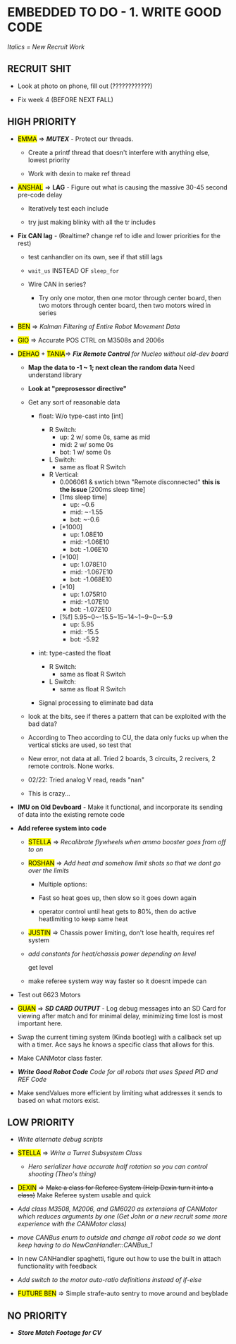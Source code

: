 # EMBEDDED TO DO - 1. WRITE GOOD CODE

*Italics = New Recruit Work*

## RECRUIT SHIT

* Look at photo on phone, fill out (????????????)

* Fix week 4 (BEFORE NEXT FALL)

## HIGH PRIORITY

- <mark>EMMA</mark> => ***MUTEX*** - Protect our threads.
  
  - Create a printf thread that doesn't interfere with anything else, lowest priority
  
  - Work with dexin to make ref thread

- <mark>ANSHAL</mark> => **LAG** - Figure out what is causing the massive 30-45 second pre-code delay
  
  - Iteratively test each include
  
  - try just making blinky with all the tr includes

- **Fix CAN lag** - (Realtime? change ref to idle and lower priorities for the rest)
  
  - test canhandler on its own, see if that still lags
  
  - `wait_us` INSTEAD OF `sleep_for`
  
  - Wire CAN in series?
    
    - Try only one motor, then one motor through center board, then two motors through center board, then two motors wired in series

- <mark>BEN</mark> => *Kalman Filtering of Entire Robot Movement Data*

- <mark>GIO</mark> => Accurate POS CTRL on M3508s and 2006s

- <mark>DEHAO</mark> + <mark>TANIA</mark>=> ***Fix Remote Control*** *for Nucleo without old-dev board*
  
  - **Map the data to -1 ~ 1; next clean the random data** Need understand library
  
  - **Look at "preprosessor directive"**
  
  - Get any sort of reasonable data
    
    - float: W/o type-cast into [int]
      
      - R Switch:
        - up: 2 w/ some 0s, same as mid
        - mid: 2 w/ some 0s
        - bot: 1 w/ some 0s
      - L Switch:
        - same as float R Switch
      - R Vertical:
        - 0.006061 & swtich btwn "Remote disconnected" **this is the issue** [200ms sleep time]
        - [1ms sleep time]
          - up: ~0.6
          - mid: ~-1.55
          - bot: ~-0.6
        - [*1000]
          - up: 1.08E10
          - mid: -1.06E10
          - bot: -1.06E10
        - [*100]
          - up: 1.078E10
          - mid: -1.067E10
          - bot: -1.068E10
        - [*10]
          - up: 1.075R10
          - mid: -1.07E10
          - bot: -1.072E10
        - [%f] 5.95~0~-15.5~15~14~1~9~0~-5.9
          - up: 5.95
          - mid: -15.5
          - bot: -5.92
    
    - int: type-casted the float
      
      - R Switch:
        - same as float R Switch
      - L Switch:
        - same as float R Switch
    
    - Signal processing to eliminate bad data
  
  - look at the bits, see if theres a pattern that can be exploited with the bad data?
  
  - According to Theo according to CU, the data only fucks up when the vertical sticks are used, so test that
  
  - New error, not data at all. Tried 2 boards, 3 circuits, 2 recivers, 2 remote controls. None works.
  
  - 02/22: Tried analog V read, reads "nan"
  
  - This is crazy...

-  **IMU on Old Devboard** - Make it functional, and incorporate its sending of data into the existing remote code

- **Add referee system into code**
  
  - <mark>STELLA</mark> => *Recalibrate flywheels when ammo booster goes from off to on*
  
  - <mark>ROSHAN</mark> => *Add heat and somehow limit shots so that we dont go over the limits*
    
    - Multiple options:
    
    - Fast so heat goes up, then slow so it goes down again
    
    - operator control until heat gets to 80%, then do active heatlimiting to keep same heat
  
  - <mark>JUSTIN</mark> => Chassis power limiting, don't lose health, requires ref system
  
  - *add constants for heat/chassis power depending on level*
    
    get level
  
  - make referee system way way faster so it doesnt impede can

- Test out 6623 Motors

- <mark>GUAN</mark> => ***SD CARD OUTPUT*** - Log debug messages into an SD Card for viewing after match and for minimal delay, minimizing time lost is most important here.

- Swap the current timing system (Kinda bootleg) with a callback set up with a timer. Ace says he knows a specific class that allows for this.

- Make CANMotor class faster.

- ***Write Good Robot Code*** *Code for all robots that uses Speed PID and REF Code*

- Make sendValues more efficient by limiting what addresses it sends to based on what motors exist.

## LOW PRIORITY

- *Write alternate debug scripts*

- <mark>STELLA</mark> => *Write a Turret Subsystem Class*
  
  - *Hero serializer have accurate half rotation so you can control shooting (Theo's thing)*

- <mark>DEXIN</mark> => ~~Make a class for Referee System (Help Dexin turn it into a class)~~ Make Referee system usable and quick

- *Add class M3508, M2006, and GM6020 as extensions of CANMotor which reduces arguments by one (Get John or a new recruit some more experience with the CANMotor class)*

- *move CANBus enum to outside and change all robot code so we dont keep having to do NewCanHandler::CANBus_1*

- In new CANHandler spaghetti, figure out how to use the built in attach functionality with feedback

- *Add switch to the motor auto-ratio definitions instead of if-else*

- <mark>FUTURE BEN</mark> => Simple strafe-auto sentry to move around and beyblade

## NO PRIORITY

- ***Store Match Footage for CV***
